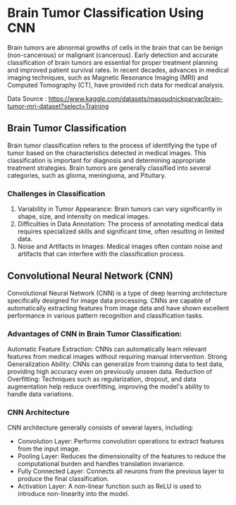 # Brain Tumor Classification Using CNN

Brain tumors are abnormal growths of cells in the brain that can be benign (non-cancerous) or malignant (cancerous). 
Early detection and accurate classification of brain tumors are essential for proper treatment planning and improved patient survival rates.
In recent decades, advances in medical imaging techniques, such as Magnetic Resonance Imaging (MRI) and Computed Tomography (CT), have provided rich data for medical analysis.

Data Source : https://www.kaggle.com/datasets/masoudnickparvar/brain-tumor-mri-dataset?select=Training

## Brain Tumor Classification
Brain tumor classification refers to the process of identifying the type of tumor based on the characteristics detected in medical images. 
This classification is important for diagnosis and determining appropriate treatment strategies. Brain tumors are generally classified into several categories, such as glioma, meningioma, and Pituitary.

### Challenges in Classification
1. Variability in Tumor Appearance: Brain tumors can vary significantly in shape, size, and intensity on medical images.
2. Difficulties in Data Annotation: The process of annotating medical data requires specialized skills and significant time, often resulting in limited data.
3. Noise and Artifacts in Images: Medical images often contain noise and artifacts that can interfere with the classification process.

## Convolutional Neural Network (CNN)
Convolutional Neural Network (CNN) is a type of deep learning architecture specifically designed for image data processing. 
CNNs are capable of automatically extracting features from image data and have shown excellent performance in various pattern recognition and classification tasks.

### Advantages of CNN in Brain Tumor Classification:
Automatic Feature Extraction: CNNs can automatically learn relevant features from medical images without requiring manual intervention.
Strong Generalization Ability: CNNs can generalize from training data to test data, providing high accuracy even on previously unseen data.
Reduction of Overfitting: Techniques such as regularization, dropout, and data augmentation help reduce overfitting, improving the model's ability to handle data variations.

### CNN Architecture
CNN architecture generally consists of several layers, including:
- Convolution Layer: Performs convolution operations to extract features from the input image.
- Pooling Layer: Reduces the dimensionality of the features to reduce the computational burden and handles translation invariance.
- Fully Connected Layer: Connects all neurons from the previous layer to produce the final classification.
- Activation Layer: A non-linear function such as ReLU is used to introduce non-linearity into the model.
